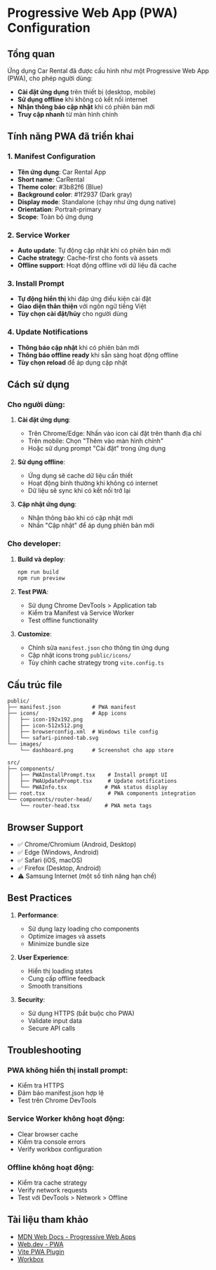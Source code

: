 # Progressive Web App (PWA) Configuration

## Tổng quan

Ứng dụng Car Rental đã được cấu hình như một Progressive Web App (PWA), cho phép người dùng:

- **Cài đặt ứng dụng** trên thiết bị (desktop, mobile)
- **Sử dụng offline** khi không có kết nối internet
- **Nhận thông báo cập nhật** khi có phiên bản mới
- **Truy cập nhanh** từ màn hình chính

## Tính năng PWA đã triển khai

### 1. Manifest Configuration
- **Tên ứng dụng**: Car Rental App
- **Short name**: CarRental
- **Theme color**: #3b82f6 (Blue)
- **Background color**: #1f2937 (Dark gray)
- **Display mode**: Standalone (chạy như ứng dụng native)
- **Orientation**: Portrait-primary
- **Scope**: Toàn bộ ứng dụng

### 2. Service Worker
- **Auto update**: Tự động cập nhật khi có phiên bản mới
- **Cache strategy**: Cache-first cho fonts và assets
- **Offline support**: Hoạt động offline với dữ liệu đã cache

### 3. Install Prompt
- **Tự động hiển thị** khi đáp ứng điều kiện cài đặt
- **Giao diện thân thiện** với ngôn ngữ tiếng Việt
- **Tùy chọn cài đặt/hủy** cho người dùng

### 4. Update Notifications
- **Thông báo cập nhật** khi có phiên bản mới
- **Thông báo offline ready** khi sẵn sàng hoạt động offline
- **Tùy chọn reload** để áp dụng cập nhật

## Cách sử dụng

### Cho người dùng:

1. **Cài đặt ứng dụng**:
   - Trên Chrome/Edge: Nhấn vào icon cài đặt trên thanh địa chỉ
   - Trên mobile: Chọn "Thêm vào màn hình chính"
   - Hoặc sử dụng prompt "Cài đặt" trong ứng dụng

2. **Sử dụng offline**:
   - Ứng dụng sẽ cache dữ liệu cần thiết
   - Hoạt động bình thường khi không có internet
   - Dữ liệu sẽ sync khi có kết nối trở lại

3. **Cập nhật ứng dụng**:
   - Nhận thông báo khi có cập nhật mới
   - Nhấn "Cập nhật" để áp dụng phiên bản mới

### Cho developer:

1. **Build và deploy**:
   ```bash
   npm run build
   npm run preview
   ```

2. **Test PWA**:
   - Sử dụng Chrome DevTools > Application tab
   - Kiểm tra Manifest và Service Worker
   - Test offline functionality

3. **Customize**:
   - Chỉnh sửa `manifest.json` cho thông tin ứng dụng
   - Cập nhật icons trong `public/icons/`
   - Tùy chỉnh cache strategy trong `vite.config.ts`

## Cấu trúc file

```
public/
├── manifest.json          # PWA manifest
├── icons/                 # App icons
│   ├── icon-192x192.png
│   ├── icon-512x512.png
│   ├── browserconfig.xml  # Windows tile config
│   └── safari-pinned-tab.svg
└── images/
    └── dashboard.png      # Screenshot cho app store

src/
├── components/
│   ├── PWAInstallPrompt.tsx    # Install prompt UI
│   ├── PWAUpdatePrompt.tsx     # Update notifications
│   └── PWAInfo.tsx            # PWA status display
├── root.tsx                    # PWA components integration
└── components/router-head/
    └── router-head.tsx        # PWA meta tags
```

## Browser Support

- ✅ Chrome/Chromium (Android, Desktop)
- ✅ Edge (Windows, Android)
- ✅ Safari (iOS, macOS)
- ✅ Firefox (Desktop, Android)
- ⚠️ Samsung Internet (một số tính năng hạn chế)

## Best Practices

1. **Performance**:
   - Sử dụng lazy loading cho components
   - Optimize images và assets
   - Minimize bundle size

2. **User Experience**:
   - Hiển thị loading states
   - Cung cấp offline feedback
   - Smooth transitions

3. **Security**:
   - Sử dụng HTTPS (bắt buộc cho PWA)
   - Validate input data
   - Secure API calls

## Troubleshooting

### PWA không hiển thị install prompt:
- Kiểm tra HTTPS
- Đảm bảo manifest.json hợp lệ
- Test trên Chrome DevTools

### Service Worker không hoạt động:
- Clear browser cache
- Kiểm tra console errors
- Verify workbox configuration

### Offline không hoạt động:
- Kiểm tra cache strategy
- Verify network requests
- Test với DevTools > Network > Offline

## Tài liệu tham khảo

- [MDN Web Docs - Progressive Web Apps](https://developer.mozilla.org/en-US/docs/Web/Progressive_web_apps)
- [Web.dev - PWA](https://web.dev/progressive-web-apps/)
- [Vite PWA Plugin](https://vite-pwa.dev/)
- [Workbox](https://developers.google.com/web/tools/workbox) 